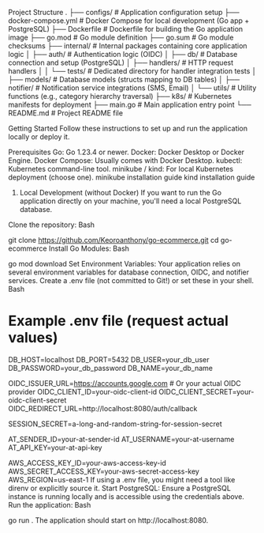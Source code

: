 Project Structure
.
├── configs/             # Application configuration setup
├── docker-compose.yml   # Docker Compose for local development (Go app + PostgreSQL)
├── Dockerfile           # Dockerfile for building the Go application image
├── go.mod               # Go module definition
├── go.sum               # Go module checksums
├── internal/            # Internal packages containing core application logic
│   ├── auth/            # Authentication logic (OIDC)
│   ├── db/              # Database connection and setup (PostgreSQL)
│   ├── handlers/        # HTTP request handlers
│   │   └── tests/       # Dedicated directory for handler integration tests
│   ├── models/          # Database models (structs mapping to DB tables)
│   ├── notifier/        # Notification service integrations (SMS, Email)
│   └── utils/           # Utility functions (e.g., category hierarchy traversal)
├── k8s/                 # Kubernetes manifests for deployment
├── main.go              # Main application entry point
└── README.md            # Project README file


Getting Started
Follow these instructions to set up and run the application locally or deploy it.

Prerequisites
Go: Go 1.23.4 or newer.
Docker: Docker Desktop or Docker Engine.
Docker Compose: Usually comes with Docker Desktop.
kubectl: Kubernetes command-line tool.
minikube / kind: For local Kubernetes deployment (choose one).
minikube installation guide
kind installation guide
1. Local Development (without Docker)
If you want to run the Go application directly on your machine, you'll need a local PostgreSQL database.

Clone the repository:
Bash

git clone https://github.com/Keoroanthony/go-ecommerce.git
cd go-ecommerce
Install Go Modules:
Bash

go mod download
Set Environment Variables: Your application relies on several environment variables for database connection, OIDC, and notifier services. Create a .env file (not committed to Git!) or set these in your shell.
Bash

# Example .env file (request actual values)
DB_HOST=localhost
DB_PORT=5432
DB_USER=your_db_user
DB_PASSWORD=your_db_password
DB_NAME=your_db_name

OIDC_ISSUER_URL=https://accounts.google.com # Or your actual OIDC provider
OIDC_CLIENT_ID=your-oidc-client-id
OIDC_CLIENT_SECRET=your-oidc-client-secret
OIDC_REDIRECT_URL=http://localhost:8080/auth/callback

SESSION_SECRET=a-long-and-random-string-for-session-secret

AT_SENDER_ID=your-at-sender-id
AT_USERNAME=your-at-username
AT_API_KEY=your-at-api-key

AWS_ACCESS_KEY_ID=your-aws-access-key-id
AWS_SECRET_ACCESS_KEY=your-aws-secret-access-key
AWS_REGION=us-east-1
If using a .env file, you might need a tool like direnv or explicitly source it.
Start PostgreSQL: Ensure a PostgreSQL instance is running locally and is accessible using the credentials above.
Run the application:
Bash

go run .
The application should start on http://localhost:8080.
